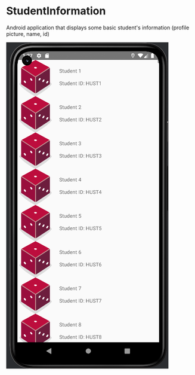 # StudentInformation
Android application that displays some basic student's information (profile picture, name, id)


![alt text](https://github.com/dumbled00r/StudentInformation/blob/5e582161fb1147a8a7066f0b4521f12195fffb0a/testRun.png)
